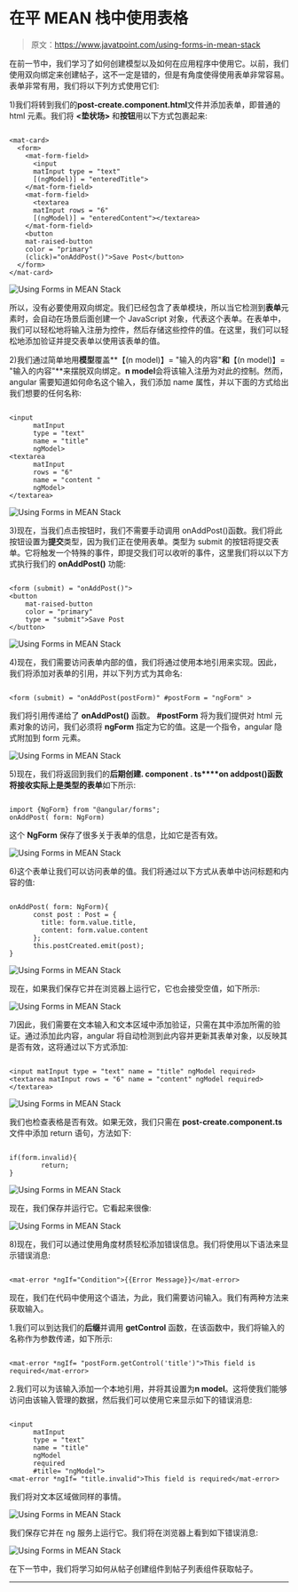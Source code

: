 # 在平 MEAN 栈中使用表格

> 原文：<https://www.javatpoint.com/using-forms-in-mean-stack>

在前一节中，我们学习了如何创建模型以及如何在应用程序中使用它。以前，我们使用双向绑定来创建帖子，这不一定是错的，但是有角度使得使用表单非常容易。表单非常有用，我们将以下列方式使用它们:

1)我们将转到我们的**post-create.component.html**文件并添加表单，即普通的 html 元素。我们将 **<垫状场>** 和**按钮**用以下方式包裹起来:

```

<mat-card>
  <form>
    <mat-form-field>
      <input 
      matInput type = "text" 
      [(ngModel)] = "enteredTitle">
    </mat-form-field>
    <mat-form-field>
      <textarea 
      matInput rows = "6" 
      [(ngModel)] = "enteredContent"></textarea>
    </mat-form-field>
    <button 
    mat-raised-button 
    color = "primary" 
    (click)="onAddPost()">Save Post</button>  
  </form>
</mat-card>

```

![Using Forms in MEAN Stack](img/406bc0f2978f3ea706d1fc013ae04991.png)

所以，没有必要使用双向绑定。我们已经包含了表单模块，所以当它检测到**表单**元素时，会自动在场景后面创建一个 JavaScript 对象，代表这个表单。在表单中，我们可以轻松地将输入注册为控件，然后存储这些控件的值。在这里，我们可以轻松地添加验证并提交表单以使用该表单的值。

2)我们通过简单地用**模型**覆盖**【(n model)】= "输入的内容"**和**【(n model)】= "输入的内容"**来摆脱双向绑定。**n model**会将该输入注册为对此的控制。然而，angular 需要知道如何命名这个输入，我们添加 name 属性，并以下面的方式给出我们想要的任何名称:

```

<input 
      matInput 
      type = "text" 
      name = "title"
      ngModel>
<textarea 
      matInput 
      rows = "6"
      name = "content " 
      ngModel>
</textarea>

```

![Using Forms in MEAN Stack](img/50734d6c18e778ad3711889e88dfde10.png)

3)现在，当我们点击按钮时，我们不需要手动调用 onAddPost()函数。我们将此按钮设置为**提交**类型，因为我们正在使用表单。类型为 submit 的按钮将提交表单。它将触发一个特殊的事件，即提交我们可以收听的事件，这里我们将以以下方式执行我们的 **onAddPost()** 功能:

```

<form (submit) = "onAddPost()">
<button 
    mat-raised-button 
    color = "primary" 
    type = "submit">Save Post
</button>

```

![Using Forms in MEAN Stack](img/6205f85e62223cd43d13b2eb850bfd84.png)

4)现在，我们需要访问表单内部的值，我们将通过使用本地引用来实现。因此，我们将添加对表单的引用，并以下列方式为其命名:

```

<form (submit) = "onAddPost(postForm)" #postForm = "ngForm" >

```

我们将引用传递给了 **onAddPost()** 函数。 **#postForm** 将为我们提供对 html 元素对象的访问，我们必须将 **ngForm** 指定为它的值。这是一个指令，angular 隐式附加到 form 元素。

![Using Forms in MEAN Stack](img/bbfedad353e032046bead612e457a4df.png)

5)现在，我们将返回到我们的**后期创建. component . ts****on addpost()**函数将接收实际上是类型**的表单**如下所示:

```

import {NgForm} from "@angular/forms";
onAddPost( form: NgForm)

```

这个 **NgForm** 保存了很多关于表单的信息，比如它是否有效。

![Using Forms in MEAN Stack](img/5bb65a0e2cab1bf008d63a81b0eac7ca.png)

6)这个表单让我们可以访问表单的值。我们将通过以下方式从表单中访问标题和内容的值:

```

onAddPost( form: NgForm){
      const post : Post = {
        title: form.value.title,
        content: form.value.content
      };
      this.postCreated.emit(post);
}

```

![Using Forms in MEAN Stack](img/2fc7a968506ebb5ccb4fd0fd32ba8a3f.png)

现在，如果我们保存它并在浏览器上运行它，它也会接受空值，如下所示:

![Using Forms in MEAN Stack](img/4d9cf8e012b8f15d319598c889ef69b1.png)

7)因此，我们需要在文本输入和文本区域中添加验证，只需在其中添加所需的验证。通过添加此内容，angular 将自动检测到此内容并更新其表单对象，以反映其是否有效，这将通过以下方式添加:

```

<input matInput type = "text" name = "title" ngModel required>
<textarea matInput rows = "6" name = "content" ngModel required></textarea>

```

![Using Forms in MEAN Stack](img/fe177cdc45dc86a0af523de00cfcfadb.png)

我们也检查表格是否有效。如果无效，我们只需在 **post-create.component.ts** 文件中添加 return 语句，方法如下:

```

if(form.invalid){
        return;
}

```

![Using Forms in MEAN Stack](img/312dda9ccb654b4a8bfdb674224b5433.png)

现在，我们保存并运行它。它看起来很像:

![Using Forms in MEAN Stack](img/275e71221b19303033028f2ffea67b61.png)

8)现在，我们可以通过使用角度材质轻松添加错误信息。我们将使用以下语法来显示错误消息:

```

<mat-error *ngIf="Condition">{{Error Message}}</mat-error>

```

现在，我们在代码中使用这个语法，为此，我们需要访问输入。我们有两种方法来获取输入。

1.我们可以到达我们的**后缀**并调用 **getControl** 函数，在该函数中，我们将输入的名称作为参数传递，如下所示:

```

<mat-error *ngIf= "postForm.getControl('title')">This field is required</mat-error>

```

2.我们可以为该输入添加一个本地引用，并将其设置为**n model**。这将使我们能够访问由该输入管理的数据，然后我们可以使用它来显示如下的错误消息:

```

<input
      matInput
      type = "text"
      name = "title"
      ngModel
      required
      #title= "ngModel">
<mat-error *ngIf= "title.invalid">This field is required</mat-error>

```

我们将对文本区域做同样的事情。

![Using Forms in MEAN Stack](img/bd76c625847cf15dfbbc9e1d60ef4b56.png)

我们保存它并在 ng 服务上运行它。我们将在浏览器上看到如下错误消息:

![Using Forms in MEAN Stack](img/334e63ea95177164063d33293922cfda.png)

在下一节中，我们将学习如何从帖子创建组件到帖子列表组件获取帖子。

* * *